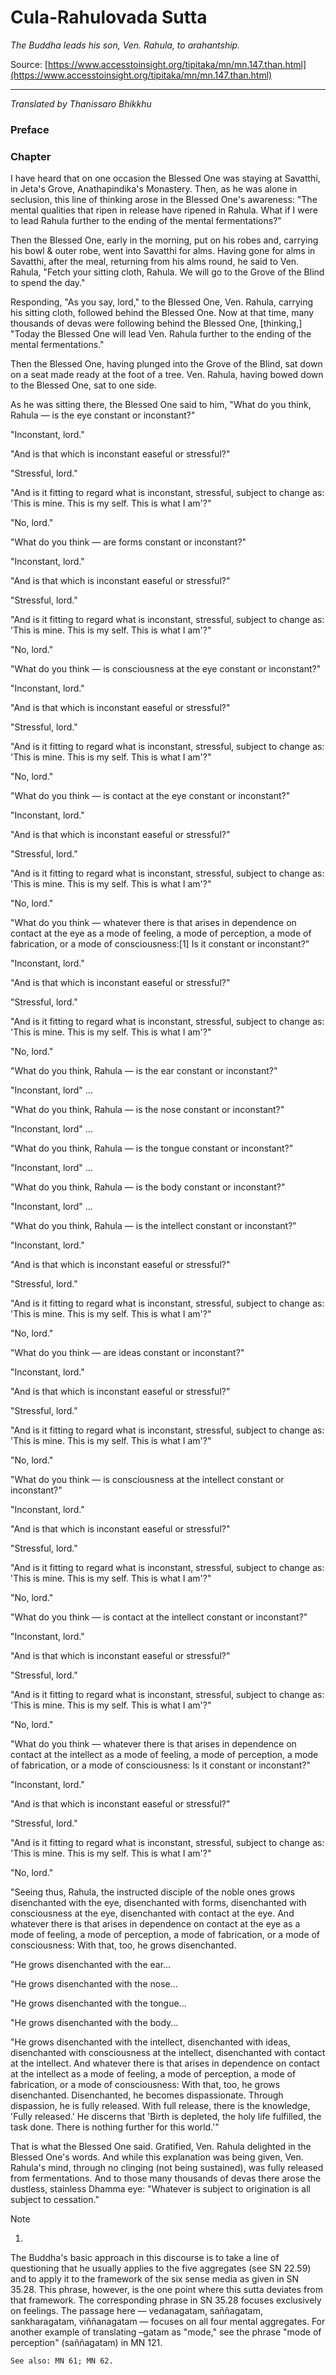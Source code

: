 # Cula-Rahulovada Sutta

*The Buddha leads his son, Ven. Rahula, to arahantship.*

Source: [https://www.accesstoinsight.org/tipitaka/mn/mn.147.than.html](https://www.accesstoinsight.org/tipitaka/mn/mn.147.than.html)

---

*Translated by Thanissaro Bhikkhu*

### Preface

### Chapter

I have heard that on one occasion the Blessed One was staying at Savatthi, in Jeta's Grove, Anathapindika's Monastery. Then, as he was alone in seclusion, this line of thinking arose in the Blessed One's awareness: "The mental qualities that ripen in release have ripened in Rahula. What if I were to lead Rahula further to the ending of the mental fermentations?"

Then the Blessed One, early in the morning, put on his robes and, carrying his bowl & outer robe, went into Savatthi for alms. Having gone for alms in Savatthi, after the meal, returning from his alms round, he said to Ven. Rahula, "Fetch your sitting cloth, Rahula. We will go to the Grove of the Blind to spend the day."

Responding, "As you say, lord," to the Blessed One, Ven. Rahula, carrying his sitting cloth, followed behind the Blessed One. Now at that time, many thousands of devas were following behind the Blessed One, [thinking,] "Today the Blessed One will lead Ven. Rahula further to the ending of the mental fermentations."

Then the Blessed One, having plunged into the Grove of the Blind, sat down on a seat made ready at the foot of a tree. Ven. Rahula, having bowed down to the Blessed One, sat to one side.

As he was sitting there, the Blessed One said to him, "What do you think, Rahula — is the eye constant or inconstant?"

"Inconstant, lord."

"And is that which is inconstant easeful or stressful?"

"Stressful, lord."

"And is it fitting to regard what is inconstant, stressful, subject to change as: 'This is mine. This is my self. This is what I am'?"

"No, lord."

"What do you think — are forms constant or inconstant?"

"Inconstant, lord."

"And is that which is inconstant easeful or stressful?"

"Stressful, lord."

"And is it fitting to regard what is inconstant, stressful, subject to change as: 'This is mine. This is my self. This is what I am'?"

"No, lord."

"What do you think — is consciousness at the eye constant or inconstant?"

"Inconstant, lord."

"And is that which is inconstant easeful or stressful?"

"Stressful, lord."

"And is it fitting to regard what is inconstant, stressful, subject to change as: 'This is mine. This is my self. This is what I am'?"

"No, lord."

"What do you think — is contact at the eye constant or inconstant?"

"Inconstant, lord."

"And is that which is inconstant easeful or stressful?"

"Stressful, lord."

"And is it fitting to regard what is inconstant, stressful, subject to change as: 'This is mine. This is my self. This is what I am'?"

"No, lord."

"What do you think — whatever there is that arises in dependence on contact at the eye as a mode of feeling, a mode of perception, a mode of fabrication, or a mode of consciousness:[1] Is it constant or inconstant?"

"Inconstant, lord."

"And is that which is inconstant easeful or stressful?"

"Stressful, lord."

"And is it fitting to regard what is inconstant, stressful, subject to change as: 'This is mine. This is my self. This is what I am'?"

"No, lord."

"What do you think, Rahula — is the ear constant or inconstant?"

"Inconstant, lord" ...

"What do you think, Rahula — is the nose constant or inconstant?"

"Inconstant, lord" ...

"What do you think, Rahula — is the tongue constant or inconstant?"

"Inconstant, lord" ...

"What do you think, Rahula — is the body constant or inconstant?"

"Inconstant, lord" ...

"What do you think, Rahula — is the intellect constant or inconstant?"

"Inconstant, lord."

"And is that which is inconstant easeful or stressful?"

"Stressful, lord."

"And is it fitting to regard what is inconstant, stressful, subject to change as: 'This is mine. This is my self. This is what I am'?"

"No, lord."

"What do you think — are ideas constant or inconstant?"

"Inconstant, lord."

"And is that which is inconstant easeful or stressful?"

"Stressful, lord."

"And is it fitting to regard what is inconstant, stressful, subject to change as: 'This is mine. This is my self. This is what I am'?"

"No, lord."

"What do you think — is consciousness at the intellect constant or inconstant?"

"Inconstant, lord."

"And is that which is inconstant easeful or stressful?"

"Stressful, lord."

"And is it fitting to regard what is inconstant, stressful, subject to change as: 'This is mine. This is my self. This is what I am'?"

"No, lord."

"What do you think — is contact at the intellect constant or inconstant?"

"Inconstant, lord."

"And is that which is inconstant easeful or stressful?"

"Stressful, lord."

"And is it fitting to regard what is inconstant, stressful, subject to change as: 'This is mine. This is my self. This is what I am'?"

"No, lord."

"What do you think — whatever there is that arises in dependence on contact at the intellect as a mode of feeling, a mode of perception, a mode of fabrication, or a mode of consciousness: Is it constant or inconstant?"

"Inconstant, lord."

"And is that which is inconstant easeful or stressful?"

"Stressful, lord."

"And is it fitting to regard what is inconstant, stressful, subject to change as: 'This is mine. This is my self. This is what I am'?"

"No, lord."

"Seeing thus, Rahula, the instructed disciple of the noble ones grows disenchanted with the eye, disenchanted with forms, disenchanted with consciousness at the eye, disenchanted with contact at the eye. And whatever there is that arises in dependence on contact at the eye as a mode of feeling, a mode of perception, a mode of fabrication, or a mode of consciousness: With that, too, he grows disenchanted.

"He grows disenchanted with the ear...

"He grows disenchanted with the nose...

"He grows disenchanted with the tongue...

"He grows disenchanted with the body...

"He grows disenchanted with the intellect, disenchanted with ideas, disenchanted with consciousness at the intellect, disenchanted with contact at the intellect. And whatever there is that arises in dependence on contact at the intellect as a mode of feeling, a mode of perception, a mode of fabrication, or a mode of consciousness: With that, too, he grows disenchanted. Disenchanted, he becomes dispassionate. Through dispassion, he is fully released. With full release, there is the knowledge, 'Fully released.' He discerns that 'Birth is depleted, the holy life fulfilled, the task done. There is nothing further for this world.'"

That is what the Blessed One said. Gratified, Ven. Rahula delighted in the Blessed One's words. And while this explanation was being given, Ven. Rahula's mind, through no clinging (not being sustained), was fully released from fermentations. And to those many thousands of devas there arose the dustless, stainless Dhamma eye: "Whatever is subject to origination is all subject to cessation."

Note

1.

The Buddha's basic approach in this discourse is to take a line of questioning that he usually applies to the five aggregates (see SN 22.59) and to apply it to the framework of the six sense media as given in SN 35.28. This phrase, however, is the one point where this sutta deviates from that framework. The corresponding phrase in SN 35.28 focuses exclusively on feelings. The passage here — vedanagatam, saññagatam, sankharagatam, viññanagatam — focuses on all four mental aggregates. For another example of translating –gatam as "mode," see the phrase "mode of perception" (saññagatam) in MN 121.

	See also: MN 61; MN 62.